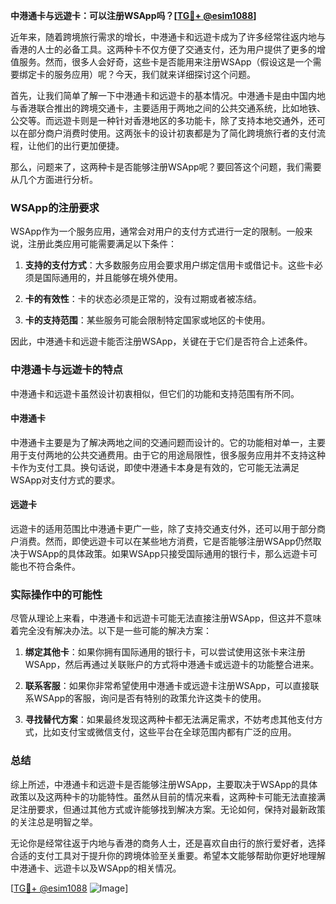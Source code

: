 **中港通卡与远遊卡：可以注册WSApp吗？[[TG💪+ @esim1088](https://t.me/s/esim1088)]**

近年来，随着跨境旅行需求的增长，中港通卡和远遊卡成为了许多经常往返内地与香港的人士的必备工具。这两种卡不仅方便了交通支付，还为用户提供了更多的增值服务。然而，很多人会好奇，这些卡是否能用来注册WSApp（假设这是一个需要绑定卡的服务应用）呢？今天，我们就来详细探讨这个问题。

首先，让我们简单了解一下中港通卡和远遊卡的基本情况。中港通卡是由中国内地与香港联合推出的跨境交通卡，主要适用于两地之间的公共交通系统，比如地铁、公交等。而远遊卡则是一种针对香港地区的多功能卡，除了支持本地交通外，还可以在部分商户消费时使用。这两张卡的设计初衷都是为了简化跨境旅行者的支付流程，让他们的出行更加便捷。

那么，问题来了，这两种卡是否能够注册WSApp呢？要回答这个问题，我们需要从几个方面进行分析。

### WSApp的注册要求

WSApp作为一个服务应用，通常会对用户的支付方式进行一定的限制。一般来说，注册此类应用可能需要满足以下条件：

1. **支持的支付方式**：大多数服务应用会要求用户绑定信用卡或借记卡。这些卡必须是国际通用的，并且能够在境外使用。
   
2. **卡的有效性**：卡的状态必须是正常的，没有过期或者被冻结。

3. **卡的支持范围**：某些服务可能会限制特定国家或地区的卡使用。

因此，中港通卡和远遊卡能否注册WSApp，关键在于它们是否符合上述条件。

### 中港通卡与远遊卡的特点

中港通卡和远遊卡虽然设计初衷相似，但它们的功能和支持范围有所不同。

#### 中港通卡

中港通卡主要是为了解决两地之间的交通问题而设计的。它的功能相对单一，主要用于支付两地的公共交通费用。由于它的用途局限性，很多服务应用并不支持这种卡作为支付工具。换句话说，即使中港通卡本身是有效的，它可能无法满足WSApp对支付方式的要求。

#### 远遊卡

远遊卡的适用范围比中港通卡更广一些，除了支持交通支付外，还可以用于部分商户消费。然而，即使远遊卡可以在某些地方消费，它是否能够注册WSApp仍然取决于WSApp的具体政策。如果WSApp只接受国际通用的银行卡，那么远遊卡可能也不符合条件。

### 实际操作中的可能性

尽管从理论上来看，中港通卡和远遊卡可能无法直接注册WSApp，但这并不意味着完全没有解决办法。以下是一些可能的解决方案：

1. **绑定其他卡**：如果你拥有国际通用的银行卡，可以尝试使用这张卡来注册WSApp，然后再通过关联账户的方式将中港通卡或远遊卡的功能整合进来。

2. **联系客服**：如果你非常希望使用中港通卡或远遊卡注册WSApp，可以直接联系WSApp的客服，询问是否有特别的政策允许这类卡的使用。

3. **寻找替代方案**：如果最终发现这两种卡都无法满足需求，不妨考虑其他支付方式，比如支付宝或微信支付，这些平台在全球范围内都有广泛的应用。

### 总结

综上所述，中港通卡和远遊卡是否能够注册WSApp，主要取决于WSApp的具体政策以及这两种卡的功能特性。虽然从目前的情况来看，这两种卡可能无法直接满足注册要求，但通过其他方式或许能够找到解决方案。无论如何，保持对最新政策的关注总是明智之举。

无论你是经常往返于内地与香港的商务人士，还是喜欢自由行的旅行爱好者，选择合适的支付工具对于提升你的跨境体验至关重要。希望本文能够帮助你更好地理解中港通卡、远遊卡以及WSApp的相关情况。

[[TG💪+ @esim1088](https://t.me/s/esim1088) ![Image](https://i.postimg.cc/4NQfJmqS/Snipaste-2025-05-13-00-14-12.png)]